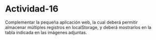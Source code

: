 # Actividad-16
Complementar la pequeña aplicación web, la cual deberá permitir almacenar múltiples registros en localStorage, y deberá mostrarlos en la tabla indicada en las imágenes adjuntas.
